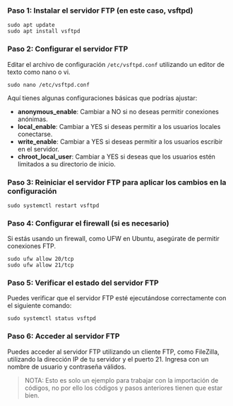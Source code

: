 ### Paso 1: Instalar el servidor FTP (en este caso, vsftpd)
```
sudo apt update
sudo apt install vsftpd

```
### Paso 2: Configurar el servidor FTP

Editar el archivo de configuración `/etc/vsftpd.conf` utilizando un editor de texto como nano o vi.
```
sudo nano /etc/vsftpd.conf

```
Aquí tienes algunas configuraciones básicas que podrías ajustar:

- **anonymous_enable**: Cambiar a NO si no deseas permitir conexiones anónimas.
- **local_enable**: Cambiar a YES si deseas permitir a los usuarios locales conectarse.
- **write_enable**: Cambiar a YES si deseas permitir a los usuarios escribir en el servidor.
- **chroot_local_user**: Cambiar a YES si deseas que los usuarios estén limitados a su directorio de inicio.
### Paso 3: Reiniciar el servidor FTP para aplicar los cambios en la configuración

```
sudo systemctl restart vsftpd

```

### Paso 4: Configurar el firewall (si es necesario)

Si estás usando un firewall, como UFW en Ubuntu, asegúrate de permitir conexiones FTP.
```
sudo ufw allow 20/tcp
sudo ufw allow 21/tcp

```

### Paso 5: Verificar el estado del servidor FTP

Puedes verificar que el servidor FTP esté ejecutándose correctamente con el siguiente comando:

```
sudo systemctl status vsftpd

```

### Paso 6: Acceder al servidor FTP

Puedes acceder al servidor FTP utilizando un cliente FTP, como FileZilla, utilizando la dirección IP de tu servidor y el puerto 21. Ingresa con un nombre de usuario y contraseña válidos.


>NOTA: Esto es solo un ejemplo para trabajar con la importación de códigos, no por ello los códigos y pasos anteriores tienen que estar bien.